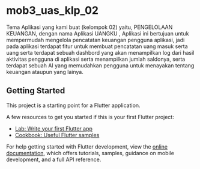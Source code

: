 # mob3_uas_klp_02

Tema Aplikasi yang kami buat (kelompok 02) yaitu, PENGELOLAAN KEUANGAN, dengan nama Aplikasi UANGKU , Aplikasi ini bertujuan untuk mempermudah mengelola pencatatan keuangan pengguna aplikasi, jadi pada aplikasi terdapat fitur untuk membuat pencatatan uang masuk serta uang serta terdapat sebuah dashbord yang akan menampilkan log dari hasil aktivitas pengguna di aplikasi serta menampilkan jumlah saldonya, serta terdapat sebuah AI yang memudahkan pengguna untuk menayakan tentang keuangan ataupun yang lainya.

## Getting Started

This project is a starting point for a Flutter application.

A few resources to get you started if this is your first Flutter project:

- [Lab: Write your first Flutter app](https://docs.flutter.dev/get-started/codelab)
- [Cookbook: Useful Flutter samples](https://docs.flutter.dev/cookbook)

For help getting started with Flutter development, view the
[online documentation](https://docs.flutter.dev/), which offers tutorials,
samples, guidance on mobile development, and a full API reference.
